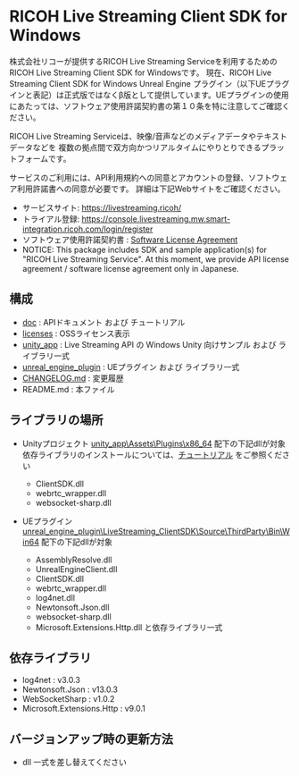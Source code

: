 # RICOH Live Streaming Client SDK for Windows

株式会社リコーが提供するRICOH Live Streaming Serviceを利用するためのRICOH Live Streaming Client SDK for Windowsです。
現在、RICOH Live Streaming Client SDK for Windows Unreal Engine プラグイン（以下UEプラグインと表記）は正式版ではなくβ版として提供しています。UEプラグインの使用にあたっては、ソフトウェア使用許諾契約書の第１０条を特に注意してご確認ください。

RICOH Live Streaming Serviceは、映像/音声などのメディアデータやテキストデータなどを
複数の拠点間で双方向かつリアルタイムにやりとりできるプラットフォームです。

サービスのご利用には、API利用規約への同意とアカウントの登録、ソフトウェア利用許諾書への同意が必要です。
詳細は下記Webサイトをご確認ください。

* サービスサイト: https://livestreaming.ricoh/
* トライアル登録: https://console.livestreaming.mw.smart-integration.ricoh.com/login/register
* ソフトウェア使用許諾契約書 : [Software License Agreement](SoftwareLicenseAgreement.txt)
* NOTICE: This package includes SDK and sample application(s) for "RICOH Live Streaming Service".
At this moment, we provide API license agreement / software license agreement only in Japanese.

## 構成

* [doc](doc) : APIドキュメント および チュートリアル
* [licenses](licenses) : OSSライセンス表示
* [unity_app](unity_app) : Live Streaming API の Windows Unity 向けサンプル および ライブラリ一式
* [unreal_engine_plugin](unreal_engine_plugin) : UEプラグイン および ライブラリ一式
* [CHANGELOG.md](CHANGELOG.md) : 変更履歴
* README.md : 本ファイル

## ライブラリの場所

- Unityプロジェクト [unity_app\Assets\Plugins\x86_64](unity_app/Assets/Plugins/x86_64) 配下の下記dllが対象  
  依存ライブラリのインストールについては、[チュートリアル](doc/articles/tutorial.html) をご参照ください

  - ClientSDK.dll
  - webrtc_wrapper.dll
  - websocket-sharp.dll

- UEプラグイン [unreal_engine_plugin\LiveStreaming_ClientSDK\Source\ThirdParty\Bin\Win64](unreal_engine_plugin/LiveStreaming_ClientSDK/Source/ThirdParty/Bin/Win64) 配下の下記dllが対象

  - AssemblyResolve.dll
  - UnrealEngineClient.dll
  - ClientSDK.dll
  - webrtc_wrapper.dll
  - log4net.dll
  - Newtonsoft.Json.dll
  - websocket-sharp.dll
  - Microsoft.Extensions.Http.dll と依存ライブラリ一式

## 依存ライブラリ
- log4net : v3.0.3
- Newtonsoft.Json : v13.0.3
- WebSocketSharp : v1.0.2
- Microsoft.Extensions.Http : v9.0.1

## バージョンアップ時の更新方法
- dll 一式を差し替えてください
